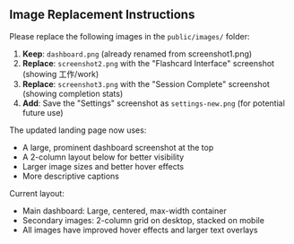 ## Image Replacement Instructions

Please replace the following images in the `public/images/` folder:

1. **Keep**: `dashboard.png` (already renamed from screenshot1.png)
2. **Replace**: `screenshot2.png` with the "Flashcard Interface" screenshot (showing 工作/work)
3. **Replace**: `screenshot3.png` with the "Session Complete" screenshot (showing completion stats)
4. **Add**: Save the "Settings" screenshot as `settings-new.png` (for potential future use)

The updated landing page now uses:
- A large, prominent dashboard screenshot at the top
- A 2-column layout below for better visibility
- Larger image sizes and better hover effects
- More descriptive captions

Current layout:
- Main dashboard: Large, centered, max-width container
- Secondary images: 2-column grid on desktop, stacked on mobile
- All images have improved hover effects and larger text overlays
